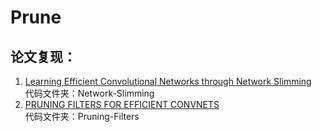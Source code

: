 # Prune
## 论文复现：
1. [Learning Efficient Convolutional Networks through Network Slimming](https://openaccess.thecvf.com/content_ICCV_2017/papers/Liu_Learning_Efficient_Convolutional_ICCV_2017_paper.pdf)  
代码文件夹：Network-Slimming
2. [PRUNING FILTERS FOR EFFICIENT CONVNETS](https://arxiv.org/pdf/1608.08710.pdf)  
代码文件夹：Pruning-Filters
